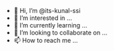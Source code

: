 - 👋 Hi, I’m @its-kunal-ssi
- 👀 I’m interested in ...
- 🌱 I’m currently learning ...
- 💞️ I’m looking to collaborate on ...
- 📫 How to reach me ...

<!---
its-kunal-ssi/its-kunal-ssi is a ✨ special ✨ repository because its `README.md` (this file) appears on your GitHub profile.
You can click the Preview link to take a look at your changes.
--->
